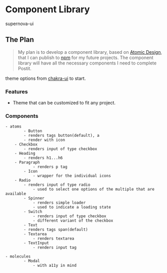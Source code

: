# Component Library

supernova-ui

## The Plan

> My plan is to develop a component library, based on [Atomic Design](https://bradfrost.com/blog/post/atomic-web-design/), that I can publish to [npm](https://www.npmjs.com/) for my future projects. The component library will have all the necessary components I need to complete Postit.

theme options from [chakra-ui](https://chakra-ui.com/) to start.

### Features

- Theme that can be customized to fit any project.

### Components

    - atoms
    		- Button
    		- renders tags button(default), a
    		- render with icon
    	- Checkbox
    		- renders input of type checkbox
    	- Heading
    		- renders h1...h6
    	- Paragraph
    			- renders p tag
    		- Icon
    			- wrapper for the individual icons
    	- Radio
    		- renders input of type radio
    			- used to select one options of the multiple that are available
    		- Spinner
    			- renders simple loader
    			- used to indicate a loading state
    		- Switch
    			- renders input of type checkbox
    			- different variant of the checkbox
    		- Text
    		- renders tags span(default)
    		- Textarea
    			- renders textarea
    		- TextInput
    			- renders input tag

    - molecules
    		- Modal
    			- with a11y in mind

